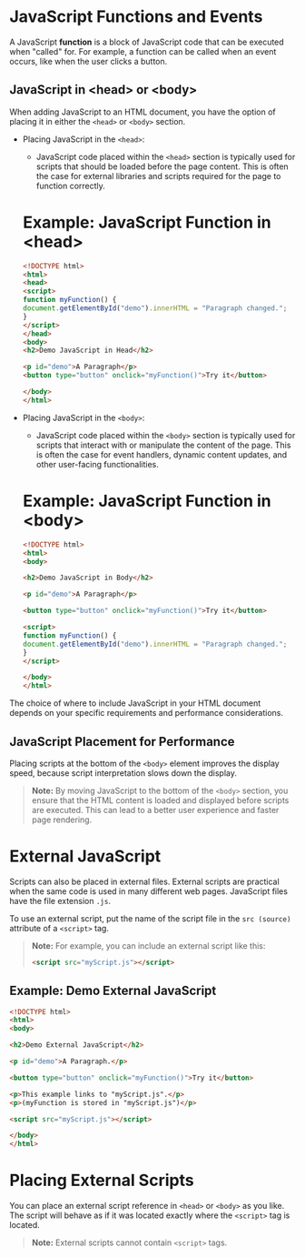 # JavaScript Functions and Events

A JavaScript **function** is a block of JavaScript code that can be executed when "called" for. For example, a function can be called when an event occurs, like when the user clicks a button.


## JavaScript in &lt;head&gt; or &lt;body&gt;

When adding JavaScript to an HTML document, you have the option of placing it in either the `<head>` or `<body>` section.

- Placing JavaScript in the `<head>`:
  - JavaScript code placed within the `<head>` section is typically used for scripts that should be loaded before the page content. This is often the case for external libraries and scripts required for the page to function correctly.

  # Example: JavaScript Function in &lt;head&gt;

    ```html
    <!DOCTYPE html>
    <html>
    <head>
    <script>
    function myFunction() {
    document.getElementById("demo").innerHTML = "Paragraph changed.";
    }
    </script>
    </head>
    <body>
    <h2>Demo JavaScript in Head</h2>

    <p id="demo">A Paragraph</p>
    <button type="button" onclick="myFunction()">Try it</button>

    </body>
    </html>


- Placing JavaScript in the `<body>`:
  - JavaScript code placed within the `<body>` section is typically used for scripts that interact with or manipulate the content of the page. This is often the case for event handlers, dynamic content updates, and other user-facing functionalities.

  # Example: JavaScript Function in &lt;body&gt;

    ```html
    <!DOCTYPE html>
    <html>
    <body>

    <h2>Demo JavaScript in Body</h2>

    <p id="demo">A Paragraph</p>

    <button type="button" onclick="myFunction()">Try it</button>

    <script>
    function myFunction() {
    document.getElementById("demo").innerHTML = "Paragraph changed.";
    }
    </script>

    </body>
    </html>

The choice of where to include JavaScript in your HTML document depends on your specific requirements and performance considerations.


## JavaScript Placement for Performance

Placing scripts at the bottom of the `<body>` element improves the display speed, because script interpretation slows down the display.

> **Note:** By moving JavaScript to the bottom of the `<body>` section, you ensure that the HTML content is loaded and displayed before scripts are executed. This can lead to a better user experience and faster page rendering.

# External JavaScript

Scripts can also be placed in external files. External scripts are practical when the same code is used in many different web pages. JavaScript files have the file extension `.js`.

To use an external script, put the name of the script file in the `src (source)` attribute of a `<script>` tag.

> **Note:** For example, you can include an external script like this:
>
> ```html
> <script src="myScript.js"></script>
> ```

## Example: Demo External JavaScript

```html
<!DOCTYPE html>
<html>
<body>

<h2>Demo External JavaScript</h2>

<p id="demo">A Paragraph.</p>

<button type="button" onclick="myFunction()">Try it</button>

<p>This example links to "myScript.js".</p>
<p>(myFunction is stored in "myScript.js")</p>

<script src="myScript.js"></script>

</body>
</html>
```    

# Placing External Scripts

You can place an external script reference in `<head>` or `<body>` as you like. The script will behave as if it was located exactly where the `<script>` tag is located.

> **Note:** External scripts cannot contain `<script>` tags.